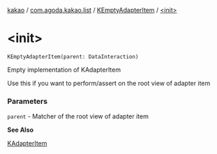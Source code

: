 [kakao](../../index.md) / [com.agoda.kakao.list](../index.md) / [KEmptyAdapterItem](index.md) / [&lt;init&gt;](./-init-.md)

# &lt;init&gt;

`KEmptyAdapterItem(parent: DataInteraction)`

Empty implementation of KAdapterItem

Use this if you want to perform/assert on the root view of adapter item

### Parameters

`parent` - Matcher of the root view of adapter item

**See Also**

[KAdapterItem](../-k-adapter-item/index.md)

